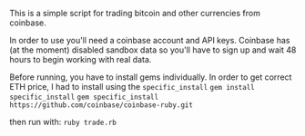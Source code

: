This is a simple script for trading bitcoin and other currencies from coinbase.

In order to use you'll need a coinbase account and API keys. Coinbase has (at the moment) disabled sandbox data so you'll have to sign up and wait 48 hours to begin working with real data.

Before running, you have to install gems individually. In order to get correct ETH price, I had to install using the `specific_install`
`gem install specific_install`
`gem specific_install https://github.com/coinbase/coinbase-ruby.git`

then run with: `ruby trade.rb`
